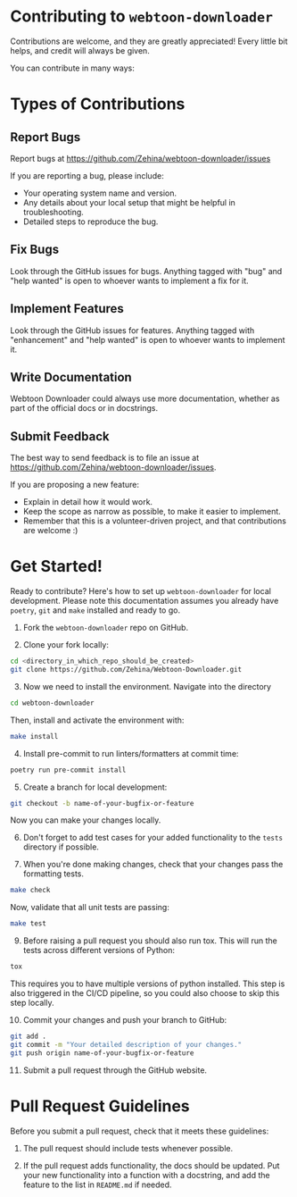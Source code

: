 # Contributing to `webtoon-downloader`

Contributions are welcome, and they are greatly appreciated!
Every little bit helps, and credit will always be given.

You can contribute in many ways:

# Types of Contributions

## Report Bugs

Report bugs at https://github.com/Zehina/webtoon-downloader/issues

If you are reporting a bug, please include:

- Your operating system name and version.
- Any details about your local setup that might be helpful in troubleshooting.
- Detailed steps to reproduce the bug.

## Fix Bugs

Look through the GitHub issues for bugs.
Anything tagged with "bug" and "help wanted" is open to whoever wants to implement a fix for it.

## Implement Features

Look through the GitHub issues for features.
Anything tagged with "enhancement" and "help wanted" is open to whoever wants to implement it.

## Write Documentation

Webtoon Downloader could always use more documentation, whether as part of the official docs or in docstrings.

## Submit Feedback

The best way to send feedback is to file an issue at https://github.com/Zehina/webtoon-downloader/issues.

If you are proposing a new feature:

- Explain in detail how it would work.
- Keep the scope as narrow as possible, to make it easier to implement.
- Remember that this is a volunteer-driven project, and that contributions are welcome :)

# Get Started!

Ready to contribute? Here's how to set up `webtoon-downloader` for local development.
Please note this documentation assumes you already have `poetry`, `git` and `make` installed and ready to go.

1. Fork the `webtoon-downloader` repo on GitHub.

2. Clone your fork locally:

```bash
cd <directory_in_which_repo_should_be_created>
git clone https://github.com/Zehina/Webtoon-Downloader.git
```

3. Now we need to install the environment. Navigate into the directory

```bash
cd webtoon-downloader
```

Then, install and activate the environment with:

```bash
make install
```

4. Install pre-commit to run linters/formatters at commit time:

```bash
poetry run pre-commit install
```

5. Create a branch for local development:

```bash
git checkout -b name-of-your-bugfix-or-feature
```

Now you can make your changes locally.

6. Don't forget to add test cases for your added functionality to the `tests` directory if possible.

7. When you're done making changes, check that your changes pass the formatting tests.

```bash
make check
```

Now, validate that all unit tests are passing:

```bash
make test
```

9. Before raising a pull request you should also run tox.
   This will run the tests across different versions of Python:

```bash
tox
```

This requires you to have multiple versions of python installed.
This step is also triggered in the CI/CD pipeline, so you could also choose to skip this step locally.

10. Commit your changes and push your branch to GitHub:

```bash
git add .
git commit -m "Your detailed description of your changes."
git push origin name-of-your-bugfix-or-feature
```

11. Submit a pull request through the GitHub website.

# Pull Request Guidelines

Before you submit a pull request, check that it meets these guidelines:

1. The pull request should include tests whenever possible.

2. If the pull request adds functionality, the docs should be updated.
   Put your new functionality into a function with a docstring, and add the feature to the list in `README.md` if needed.
